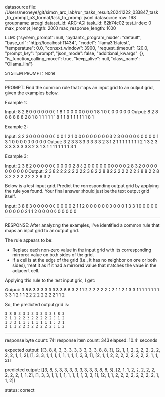 datasource file: /Users/neoneye/git/simon_arc_lab/run_tasks_result/20241222_033847_task_to_prompt_o3_format/task_to_prompt.jsonl
datasource row: 168
groupname: arcagi
dataset_id: ARC-AGI
task_id: 62b74c02
test_index: 0
max_prompt_length: 2000
max_response_length: 1000

LLM:
{"system_prompt": null, "pydantic_program_mode": "default", "base_url": "http://localhost:11434", "model": "llama3.1:latest", "temperature": 0.0, "context_window": 3900, "request_timeout": 120.0, "prompt_key": "prompt", "json_mode": false, "additional_kwargs": {}, "is_function_calling_model": true, "keep_alive": null, "class_name": "Ollama_llm"}

SYSTEM PROMPT:
None

---

PROMPT:
Find the common rule that maps an input grid to an output grid, given the examples below.

Example 1:

Input:
8 2 8 0 0 0 0 0 0 0
1 8 1 0 0 0 0 0 0 0
1 8 1 0 0 0 0 0 0 0
Output:
8 2 8 8 8 8 8 8 2 8
1 8 1 1 1 1 1 1 8 1
1 8 1 1 1 1 1 1 8 1

Example 2:

Input:
3 2 3 0 0 0 0 0 0 0 0 0
1 2 1 0 0 0 0 0 0 0 0 0
3 2 3 0 0 0 0 0 0 0 0 0
1 3 1 0 0 0 0 0 0 0 0 0
Output:
3 2 3 3 3 3 3 3 3 3 2 3
1 2 1 1 1 1 1 1 1 1 2 1
3 2 3 3 3 3 3 3 3 3 2 3
1 3 1 1 1 1 1 1 1 1 3 1

Example 3:

Input:
2 3 8 2 0 0 0 0 0 0 0 0 0 0
2 8 8 2 0 0 0 0 0 0 0 0 0 0
2 8 3 2 0 0 0 0 0 0 0 0 0 0
Output:
2 3 8 2 2 2 2 2 2 2 2 3 8 2
2 8 8 2 2 2 2 2 2 2 2 8 8 2
2 8 3 2 2 2 2 2 2 2 2 8 3 2

Below is a test input grid. Predict the corresponding output grid by applying the rule you found. Your final answer should just be the text output grid itself.

Input:
3 8 8 3 0 0 0 0 0 0 0 0 0 0
2 1 1 2 0 0 0 0 0 0 0 0 0 0
1 3 3 1 0 0 0 0 0 0 0 0 0 0
2 1 1 2 0 0 0 0 0 0 0 0 0 0


---

RESPONSE:
After analyzing the examples, I've identified a common rule that maps an input grid to an output grid.

The rule appears to be:

* Replace each non-zero value in the input grid with its corresponding mirrored value on both sides of the grid.
* If a cell is at the edge of the grid (i.e., it has no neighbor on one or both sides), treat it as if it had a mirrored value that matches the value in the adjacent cell.

Applying this rule to the test input grid, I get:

Output:
3 8 8 3 3 3 3 3 3 3 3 8 8 3
2 1 1 2 2 2 2 2 2 2 2 1 1 2
1 3 3 1 1 1 1 1 1 1 1 3 3 1
2 1 1 2 2 2 2 2 2 2 2 1 1 2

So, the predicted output grid is:

```
3 8 8 3 3 3 3 3 3 3 3 8 8 3
2 1 1 2 2 2 2 2 2 2 2 1 1 2
1 3 3 1 1 1 1 1 1 1 1 3 3 1
2 1 1 2 2 2 2 2 2 2 2 1 1 2
```

---


response byte count: 741
response item count: 343
elapsed: 10.41 seconds

expected output:
[[3, 8, 8, 3, 3, 3, 3, 3, 3, 3, 3, 8, 8, 3], [2, 1, 1, 2, 2, 2, 2, 2, 2, 2, 2, 1, 1, 2], [1, 3, 3, 1, 1, 1, 1, 1, 1, 1, 1, 3, 3, 1], [2, 1, 1, 2, 2, 2, 2, 2, 2, 2, 2, 1, 1, 2]]

predicted output:
[[3, 8, 8, 3, 3, 3, 3, 3, 3, 3, 3, 8, 8, 3], [2, 1, 1, 2, 2, 2, 2, 2, 2, 2, 2, 1, 1, 2], [1, 3, 3, 1, 1, 1, 1, 1, 1, 1, 1, 3, 3, 1], [2, 1, 1, 2, 2, 2, 2, 2, 2, 2, 2, 1, 1, 2]]

status: correct
